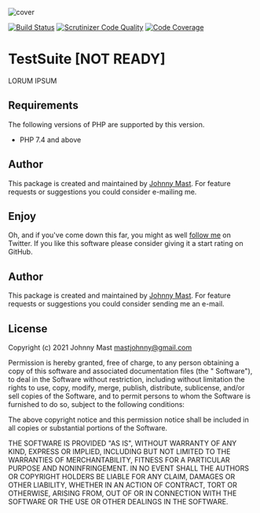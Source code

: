 ![cover](https://user-images.githubusercontent.com/121194/107553910-86e08800-6bd5-11eb-9411-500ca30125f0.png)

[![Build Status](https://travis-ci.org/johnnymast/TestSuite.svg?branch=master)](https://travis-ci.org/johnnymast/TestSuite)
[![Scrutinizer Code Quality](https://scrutinizer-ci.com/g/johnnymast/TestSuite/badges/quality-score.png?b=master)](https://scrutinizer-ci.com/g/johnnymast/TestSuite/?branch=master)
[![Code Coverage](https://scrutinizer-ci.com/g/johnnymast/TestSuite/badges/coverage.png?b=master)](https://scrutinizer-ci.com/g/johnnymast/TestSuite/?branch=master)

# TestSuite [NOT READY]

LORUM IPSUM

## Requirements

The following versions of PHP are supported by this version.

+ PHP 7.4 and above

## Author

This package is created and maintained by [Johnny Mast](mailto:mastjohnny@gmail.com). For feature requests or suggestions you could consider
e-mailing me.

## Enjoy

Oh, and if you've come down this far, you might as well [follow me](https://twitter.com/mastjohnny) on Twitter. If you like this software
please consider giving it a start rating on GitHub.

## Author

This package is created and maintained by [Johnny Mast](mailto:mastjohnny@gmail.com). For feature requests or suggestions you could consider
sending me an e-mail.

## License

Copyright (c) 2021 Johnny Mast <mastjohnny@gmail.com>

Permission is hereby granted, free of charge, to any person obtaining a copy of this software and associated documentation files (the "
Software"), to deal in the Software without restriction, including without limitation the rights to use, copy, modify, merge, publish,
distribute, sublicense, and/or sell copies of the Software, and to permit persons to whom the Software is furnished to do so, subject to the
following conditions:

The above copyright notice and this permission notice shall be included in all copies or substantial portions of the Software.

THE SOFTWARE IS PROVIDED "AS IS", WITHOUT WARRANTY OF ANY KIND, EXPRESS OR IMPLIED, INCLUDING BUT NOT LIMITED TO THE WARRANTIES OF
MERCHANTABILITY, FITNESS FOR A PARTICULAR PURPOSE AND NONINFRINGEMENT. IN NO EVENT SHALL THE AUTHORS OR COPYRIGHT HOLDERS BE LIABLE FOR ANY
CLAIM, DAMAGES OR OTHER LIABILITY, WHETHER IN AN ACTION OF CONTRACT, TORT OR OTHERWISE, ARISING FROM, OUT OF OR IN CONNECTION WITH THE
SOFTWARE OR THE USE OR OTHER DEALINGS IN THE SOFTWARE.

